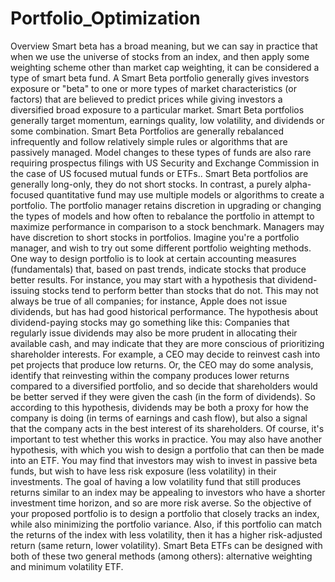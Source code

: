 # Portfolio_Optimization
Overview Smart beta has a broad meaning, but we can say in practice that when we use the universe of stocks from an index, and then apply some weighting scheme other than market cap weighting, it can be considered a type of smart beta fund. A Smart Beta portfolio generally gives investors exposure or "beta" to one or more types of market characteristics (or factors) that are believed to predict prices while giving investors a diversified broad exposure to a particular market. Smart Beta portfolios generally target momentum, earnings quality, low volatility, and dividends or some combination. Smart Beta Portfolios are generally rebalanced infrequently and follow relatively simple rules or algorithms that are passively managed. Model changes to these types of funds are also rare requiring prospectus filings with US Security and Exchange Commission in the case of US focused mutual funds or ETFs.. Smart Beta portfolios are generally long-only, they do not short stocks.  In contrast, a purely alpha-focused quantitative fund may use multiple models or algorithms to create a portfolio. The portfolio manager retains discretion in upgrading or changing the types of models and how often to rebalance the portfolio in attempt to maximize performance in comparison to a stock benchmark. Managers may have discretion to short stocks in portfolios.  Imagine you're a portfolio manager, and wish to try out some different portfolio weighting methods.  One way to design portfolio is to look at certain accounting measures (fundamentals) that, based on past trends, indicate stocks that produce better results.  For instance, you may start with a hypothesis that dividend-issuing stocks tend to perform better than stocks that do not. This may not always be true of all companies; for instance, Apple does not issue dividends, but has had good historical performance. The hypothesis about dividend-paying stocks may go something like this:  Companies that regularly issue dividends may also be more prudent in allocating their available cash, and may indicate that they are more conscious of prioritizing shareholder interests. For example, a CEO may decide to reinvest cash into pet projects that produce low returns. Or, the CEO may do some analysis, identify that reinvesting within the company produces lower returns compared to a diversified portfolio, and so decide that shareholders would be better served if they were given the cash (in the form of dividends). So according to this hypothesis, dividends may be both a proxy for how the company is doing (in terms of earnings and cash flow), but also a signal that the company acts in the best interest of its shareholders. Of course, it's important to test whether this works in practice.  You may also have another hypothesis, with which you wish to design a portfolio that can then be made into an ETF. You may find that investors may wish to invest in passive beta funds, but wish to have less risk exposure (less volatility) in their investments. The goal of having a low volatility fund that still produces returns similar to an index may be appealing to investors who have a shorter investment time horizon, and so are more risk averse.  So the objective of your proposed portfolio is to design a portfolio that closely tracks an index, while also minimizing the portfolio variance. Also, if this portfolio can match the returns of the index with less volatility, then it has a higher risk-adjusted return (same return, lower volatility).  Smart Beta ETFs can be designed with both of these two general methods (among others): alternative weighting and minimum volatility ETF.
